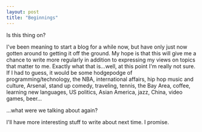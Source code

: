 ```yaml
---
layout: post
title: "Beginnings"
---
```

Is this thing on?

I've been meaning to start a blog for a while now, but have only just now gotten around to getting it off the ground. My hope is that this will give me a chance to write more regularly in addition to expressing my views on topics that matter to me. Exactly what that is...well, at this point I'm really not sure. If I had to guess, it would be some hodgepodge of programming/technology, the NBA, international affairs, hip hop music and culture, Arsenal, stand up comedy, traveling, tennis, the Bay Area,
coffee, learning new languages, US politics, Asian
America, jazz, China, video games, beer...

...what were we talking about again?

I'll have more interesting stuff to write about next time. I promise.
